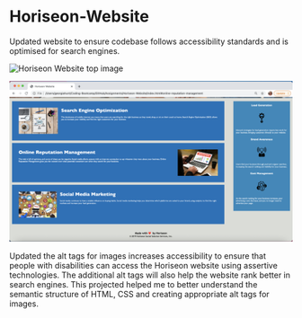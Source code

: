 # Horiseon-Website

Updated website to ensure codebase follows accessibility standards and is optimised for search engines.

![Horiseon Website top image](https://github.com/GeorgiaHunt89/Horiseon-Website/blob/dd2825625597be9bde9b4ac9087fa71117cef4ae/assets/images/Horiseon%20Website%20top%20screenshot.png)

![Horiseon Website bottom image](https://github.com/GeorgiaHunt89/Horiseon-Website/blob/dd2825625597be9bde9b4ac9087fa71117cef4ae/assets/images/Horiseon%20Wesbite%20bottom%20screenshot.png)


Updated the alt tags for images increases accessibility to ensure that people with disabilities can access the Horiseon website using assertive technologies. The additional alt tags will also help the website rank better in search engines.
This projected helped me to better understand the semantic structure of HTML, CSS and creating appropriate alt tags for images. 
